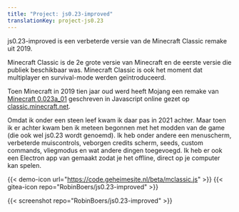 ```yaml
---
title: "Project: js0.23-improved"
translationKey: project-js0.23
---
```


js0.23-improved is een verbeterde versie van de Minecraft Classic remake uit 2019.

Minecraft Classic is de 2e grote versie van Minecraft en de eerste versie die publiek beschikbaar was. Minecraft Classic is ook het moment dat multiplayer en survival-mode werden geïntroduceerd.

Toen Minecraft in 2019 tien jaar oud werd heeft Mojang een remake van [Minecraft 0.023a_01](https://minecraft.fandom.com/wiki/Java_Edition_Classic_0.0.23a_01) geschreven in Javascript online gezet op [classic.minecraft.net](https://classic.minecraft.net).

Omdat ik onder een steen leef kwam ik daar pas in 2021 achter. Maar toen ik er achter kwam ben ik meteen begonnen met het modden van de game (die ook wel js0.23 wordt genoemd). Ik heb onder andere een menuscherm, verbeterde muiscontrols, veborgen credits scherm, seeds, custom commands, vliegmodus en wat andere dingen toegevoegd. Ik heb er ook een Electron app van gemaakt zodat je het offline, direct op je computer kan spelen.

<span hidden>Post information</span> {{< demo-icon url="https://code.geheimesite.nl/beta/mclassic.js" >}} {{< gitea-icon repo="RobinBoers/js0.23-improved" >}}

{{< screenshot repo="RobinBoers/js0.23-improved" >}}
